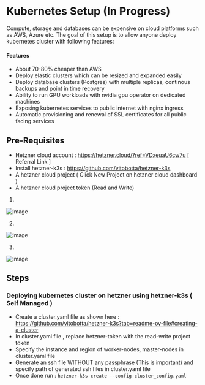 # Kubernetes Setup (In Progress)
Compute, storage and databases can be expensive on cloud platforms such as AWS, Azure etc. The goal of this setup is to allow anyone deploy kubernetes cluster with following features:

#### Features
- About 70-80% cheaper than AWS
- Deploy elastic clusters which can be resized and expanded easily
- Deploy database clusters (Postgres) with multiple replicas, continous backups and point in time recovery
- Ability to run GPU workloads with nvidia gpu operator on dedicated machines
- Exposing kubernetes services to public internet with nginx ingress
- Automatic provisioning and renewal of SSL certificates for all public facing services

## Pre-Requisites
- Hetzner cloud account : https://hetzner.cloud/?ref=VDxeuaU6cw7u [ Referral Link ]
- Install hetzner-k3s : https://github.com/vitobotta/hetzner-k3s
- A hetzner cloud project ( Click New Project on hetzner cloud dashboard )
- A hetzner cloud project token (Read and Write)
1.
![image](https://github.com/user-attachments/assets/4ee45ae0-97ee-4ce7-8846-9ac07a007ce4)

2.
![image](https://github.com/user-attachments/assets/a9213b77-894a-4524-ba6b-e0078273d2a2)

3.
![image](https://github.com/user-attachments/assets/5e7899ba-2dc0-49d3-ab9e-9f31ab33affa)

## Steps
### Deploying kubernetes cluster on hetzner using hetzner-k3s ( Self Managed )
- Create a cluster.yaml file as shown here : https://github.com/vitobotta/hetzner-k3s?tab=readme-ov-file#creating-a-cluster
- In cluster.yaml file , replace hetzner-token with the read-write project token
- Specify the instance and region of worker-nodes, master-nodes in cluster.yaml file
- Generate an ssh file WITHOUT any passphrase (This is important) and specify path of generated ssh files in cluster.yaml file
- Once done run : `hetzner-k3s create --config cluster_config.yaml`
